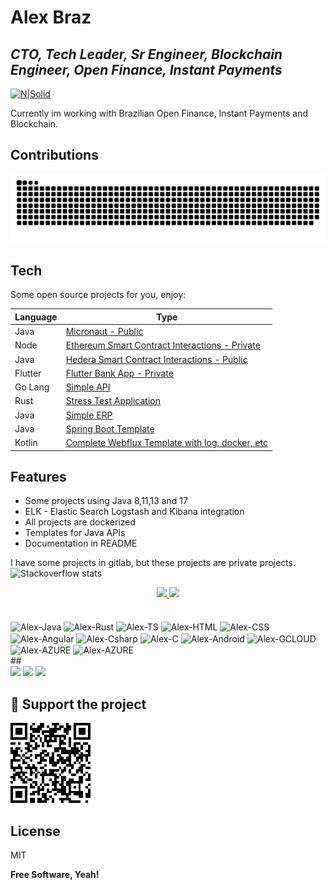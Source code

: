 # Alex Braz
## _CTO, Tech Leader, Sr Engineer, Blockchain Engineer, Open Finance, Instant Payments_

[![N|Solid](https://cldup.com/dTxpPi9lDf.thumb.png)](https://alexjavabraz.github.io/)

Currently im working with Brazilian Open Finance, Instant Payments and Blockchain.

## Contributions
![snake gif](https://github.com/alexjavabraz/alexjavabraz/blob/output/github-snake-dark.svg)

## Tech

Some open source projects for you, enjoy:

| Language | Type | 
| ------ | ------ |
| Java | [Micronaut - Public][PlDb] |
| Node | [Ethereum Smart Contract Interactions - Private][PlGh] |
| Java | [Hedera Smart Contract Interactions - Public][PlGd] |
| Flutter | [Flutter Bank App - Private][PlOd] |
| Go Lang | [Simple API][PlMe] |
| Rust | [Stress Test Application][PlGa] |
| Java | [Simple ERP][PlGb] |
| Java | [Spring Boot Template][PlGc] |
| Kotlin | [Complete Webflux Template with log, docker, etc][PlGd] |

## Features

- Some projects using Java 8,11,13 and 17
- ELK - Elastic Search Logstash and Kibana integration
- All projects are dockerized
- Templates for Java APIs
- Documentation in README 

I have some projects in gitlab, but these projects are private projects.
  ![Stackoverflow stats](http://github-readme-stats.vercel.app/api?username=alexjavabraz&show_icons=true&theme=dracula&include_all_commits=true&count_private=true) 

<div align="center">

  <a href="https://github-readme-stats.vercel.app/api?username=alexjavabraz&show_icons=true&theme=dracula&include_all_commits=true&count_private=true" target="_blank" >
    <img height="180em" src="https://github-readme-stats.vercel.app/api?username=alexjavabraz&show_icons=true&theme=dracula&include_all_commits=true&count_private=true"/>
    <img height="180em" src="https://github-readme-stats.vercel.app/api/top-langs/?username=alexjavabraz&layout=compact&langs_count=7&theme=dracula"/>
  </a>
</div>
<br/>
<div style="display: inline_block"><br>
  <img align="center" alt="Alex-Java" height="30" width="40" src="https://cdn.jsdelivr.net/gh/devicons/devicon/icons/java/java-original-wordmark.svg">
  <img align="center" alt="Alex-Rust" height="30" width="40" src="https://cdn.jsdelivr.net/gh/devicons/devicon/icons/rust/rust-plain.svg">
  <img align="center" alt="Alex-TS" height="30" width="40" src="https://cdn.jsdelivr.net/gh/devicons/devicon/icons/typescript/typescript-original.svg">
  <img align="center" alt="Alex-HTML" height="30" width="40" src="https://cdn.jsdelivr.net/gh/devicons/devicon/icons/html5/html5-original.svg">
  <img align="center" alt="Alex-CSS" height="30" width="40" src="https://cdn.jsdelivr.net/gh/devicons/devicon/icons/css3/css3-original.svg">
  <img align="center" alt="Alex-Angular" height="30" width="40" src="https://cdn.jsdelivr.net/gh/devicons/devicon/icons/angularjs/angularjs-original.svg">
  <img align="center" alt="Alex-Csharp" height="30" width="40" src="https://cdn.jsdelivr.net/gh/devicons/devicon/icons/csharp/csharp-original.svg">
  <img align="center" alt="Alex-C" height="30" width="40" src="https://cdn.jsdelivr.net/gh/devicons/devicon/icons/c/c-original.svg">
  <img align="center" alt="Alex-Android" height="30" width="40" src="https://cdn.jsdelivr.net/gh/devicons/devicon/icons/android/android-original.svg">
  <img align="center" alt="Alex-GCLOUD" height="30" width="40" src="https://cdn.jsdelivr.net/gh/devicons/devicon/icons/googlecloud/googlecloud-original.svg">
  <img align="center" alt="Alex-AZURE" height="30" width="40" src="https://cdn.jsdelivr.net/gh/devicons/devicon/icons/azure/azure-original.svg">
  <img align="center" alt="Alex-AZURE" height="30" width="40" src="https://cdn.jsdelivr.net/gh/devicons/devicon/icons/amazonwebservices/amazonwebservices-original.svg">
</div>
  ##
<div> 
  <a href="mailto:alexjavabraz@gmail.com" target="_blank"><img src="https://img.shields.io/badge/Gmail-D14836?style=for-the-badge&logo=gmail&logoColor=white" target="_blank"></a>
  <a href="https://www.linkedin.com/in/alexjavabraz/" target="_blank"><img src="https://img.shields.io/badge/LinkedIn-0077B5?style=for-the-badge&logo=linkedin&logoColor=white" target="_blank"></a>
 	<a href="https://blogjavabraz.blogspot.com/" target="_blank"><img src="hhttps://img.shields.io/badge/Blogger-FF5722?style=for-the-badge&logo=blogger&logoColor=white" target="_blank"></a> 
</div>
  
## :sparkling_heart: Support the project
  <img src="https://github.com/alexjavabraz/alexjavabraz/blob/main/donation.png" />

## License

MIT

**Free Software, Yeah!**

[//]: # (These are reference links used in the body of this note and get stripped out when the markdown processor does its job. There is no need to format nicely because it shouldn't be seen. Thanks SO - http://stackoverflow.com/questions/4823468/store-comments-in-markdown-syntax)

   [dill]: <https://github.com/joemccann/dillinger>
   [git-repo-url]: <https://github.com/joemccann/dillinger.git>
   [john gruber]: <http://daringfireball.net>
   [df1]: <http://daringfireball.net/projects/markdown/>
   [markdown-it]: <https://github.com/markdown-it/markdown-it>
   [Ace Editor]: <http://ace.ajax.org>
   [node.js]: <http://nodejs.org>
   [Twitter Bootstrap]: <http://twitter.github.com/bootstrap/>
   [jQuery]: <http://jquery.com>
   [@tjholowaychuk]: <http://twitter.com/tjholowaychuk>
   [express]: <http://expressjs.com>
   [AngularJS]: <http://angularjs.org>
   [Gulp]: <http://gulpjs.com>

   [PlDb]: <https://github.com/alexjavabraz/micronaut-api/blob/master/README.md>
   [PlGh]: <https://github.com/alexjavabraz/smart-contract-iteractions/blob/main/README.md>
   [PlGd]: <https://github.com/alexjavabraz/hedera-contracts/blob/main/README.md>
   [PlOd]: <https://github.com/alexjavabraz/mobile_app_flutter/blob/main/README.md>
   [PlMe]: <https://github.com/alexjavabraz/api_go/blob/master/README.md>
   [PlGa]: <https://github.com/alexjavabraz/stressTestApi>
   [PlGb]: <https://github.com/alexjavabraz/jpme>
   [PlGc]: <https://github.com/alexjavabraz/spring-boot-angular-example>
   [PlGd]: <https://github.com/alexjavabraz/api-java-template/blob/main/README.md>

